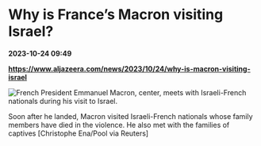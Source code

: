 # Why is France’s Macron visiting Israel?

**2023-10-24 09:49**

**https://www.aljazeera.com/news/2023/10/24/why-is-macron-visiting-israel**

![French President Emmanuel Macron, center, meets with Israeli-French nationals during his visit to Israel.](https://www.aljazeera.com/wp-content/uploads/2023/10/2023-10-24T052434Z_257483412_RC2TY3A51KGP_RTRMADP_3_ISRAEL-PALESTINIANS-FRANCE-1698132040.jpg?resize=770%2C513&quality=80)

Soon after he landed, Macron visited Israeli-French nationals whose family members have died in the violence. He also met with the families of captives \[Christophe Ena/Pool via Reuters\]